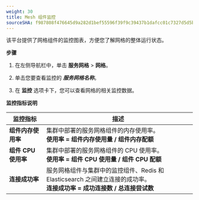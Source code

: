 ```yaml
---
weight: 30
title: Mesh 组件监控
sourceSHA: f987808f476645d9a282d1bef55596f39f9c39437b1dafcc01c7327d5d5b08c8
---
```


该平台提供了网格组件的监控图表，方便您了解网格的整体运行状态。

**步骤**

1. 在左侧导航栏中，单击 **服务网格** > **网格**。

2. 单击您要查看监控的 ***服务网格名称***。

3. 在 **监控** 选项卡下，您可以查看网格的相关监控数据。

**监控指标说明**

| 监控指标                      | 描述                                                                                                                                                                                                                                                   |
| ----------------------------- | ------------------------------------------------------------------------------------------------------------------------------------------------------------------------------------------------------------------------------------------------------ |
| **组件内存使用率**            | 集群中部署的服务网格组件的内存使用率。<br>**使用率 = 组件内存使用量 / 组件内存配额**                                                                                                                                                                  |
| **组件 CPU 使用率**           | 集群中部署的服务网格组件的 CPU 使用率。<br>**使用率 = 组件 CPU 使用量 / 组件 CPU 配额**                                                                                                                                                                |
| **连接成功率**                | 服务网格组件与集群中的监控组件、Redis 和 Elasticsearch 之间建立连接的成功率。<br>**连接成功率 = 成功连接数 / 总连接尝试数**                                                                                                                          |

